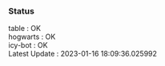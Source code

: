 ### Status


table : OK  
hogwarts : OK  
icy-bot : OK  
Latest Update : 2023-01-16 18:09:36.025992
